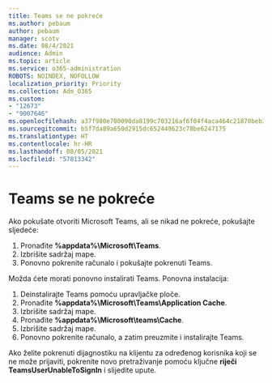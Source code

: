 ```yaml
---
title: Teams se ne pokreće
ms.author: pebaum
author: pebaum
manager: scotv
ms.date: 08/4/2021
audience: Admin
ms.topic: article
ms.service: o365-administration
ROBOTS: NOINDEX, NOFOLLOW
localization_priority: Priority
ms.collection: Adm_O365
ms.custom:
- "12673"
- "9007646"
ms.openlocfilehash: a37f980e700090da8199c703216af6f04f4aca464c21870beb3e907dd7b2d491
ms.sourcegitcommit: b5f7da89a650d2915dc652449623c78be6247175
ms.translationtype: HT
ms.contentlocale: hr-HR
ms.lasthandoff: 08/05/2021
ms.locfileid: "57813342"
---
```

# <a name="teams-doesnt-launch"></a>Teams se ne pokreće

Ako pokušate otvoriti Microsoft Teams, ali se nikad ne pokreće, pokušajte sljedeće:

1. Pronađite **%appdata%\Microsoft\Teams**.
1. Izbrišite sadržaj mape.
1. Ponovno pokrenite računalo i pokušajte pokrenuti Teams.

Možda ćete morati ponovno instalirati Teams. Ponovna instalacija:

1. Deinstalirajte Teams pomoću upravljačke ploče.
1. Pronađite **%appdata%\Microsoft\Teams\Application Cache**.
1. Izbrišite sadržaj mape.
1. Pronađite **%appdata%\Microsoft\teams\Cache**.
1. Izbrišite sadržaj mape.
1. Ponovno pokrenite računalo, a zatim preuzmite i instalirajte Teams.

Ako želite pokrenuti dijagnostiku na klijentu za određenog korisnika koji se ne može prijaviti, pokrenite novo pretraživanje pomoću ključne **riječi TeamsUserUnableToSignIn** i slijedite upute.